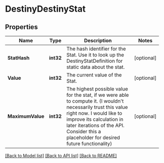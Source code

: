 # DestinyDestinyStat

## Properties
Name | Type | Description | Notes
------------ | ------------- | ------------- | -------------
**StatHash** | **int32** | The hash identifier for the Stat. Use it to look up the DestinyStatDefinition for static data about the stat. | [optional] 
**Value** | **int32** | The current value of the Stat. | [optional] 
**MaximumValue** | **int32** | The highest possible value for the stat, if we were able to compute it. (I wouldn&#39;t necessarily trust this value right now. I would like to improve its calculation in later iterations of the API. Consider this a placeholder for desired future functionality) | [optional] 

[[Back to Model list]](../README.md#documentation-for-models) [[Back to API list]](../README.md#documentation-for-api-endpoints) [[Back to README]](../README.md)


